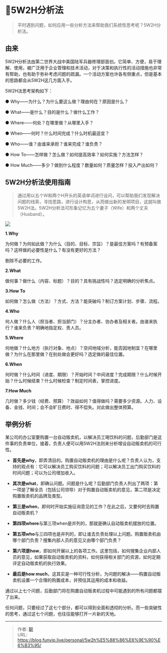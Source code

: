 # 📐5W2H分析法


> 平时遇到问题，如何应用一些分析方法来帮助我们系统性思考呢？5W2H分析法。

<!--more-->

## 由来

5W2H分析法由第二世界大战中美国陆军兵器修理部首创。它简单、方便，易于理解、使用，被广泛用于企业管理和技术活动，对于决策和执行性的活动措施也非常有帮助，也有助于弥补考虑问题的疏漏。一个活动方案也许各有侧重点，但是基本的思路都会从5W2H这几方面入手。

5W2H法思考架构如下：

● Why——为什么？为什么要这么做？理由何在？原因是什么？

● What——是什么？目的是什么？做什么工作？

● Where——何处？在哪里做？从哪里入手？

● When——何时？什么时间完成？什么时机最适宜？

● Who——谁？由谁来承担？谁来完成？谁负责？

● How To——怎样做？怎么做？如何提高效率？如何实施？方法怎样？

● How Much——多少？做到什么程度？数量如何？质量怎样？投入产出如何？

## 5W2H分析法使用指南

> 通过用以五个W和两个H开头的英语单词进行设问，可以帮助我们发现解决问题的线索，寻找思路，进行设计构思，从而做出新的发明项目，这就叫做5W2H法。5W2H分析法可形象记忆为五个妻子（Wife）和两个丈夫（Husband）。

![](https://www.pdai.tech/images/person/5w2h-1.png)

**1.Why**

为何做？为何如此做？为什么（目的、目标、宗旨）？是最佳方案吗？有预备案吗？这样做的必要性是什么？有没有更好的方法？

剔除不必要的工作。

**2.What**

做何事？做什么（内容、标题）？目的？具有挑战性吗？选定明确的分析焦点。

**3.How To**

如何做？怎么做（方法）？方式、方法？能突破吗？制订方案计划、步骤、流程。

**4.Who**

何人做？什么人（担当者、担当部门）？分主办者、协办者及相关者。由谁来执行？谁来负责？明确地指定权、责人员。

**5.Where**

何地做？什么地方（执行对象、地点）？空间地域分析，能否因地制宜？在哪里做？为什么在那里做？在别处做会更好吗？选定做的最佳位置。

**6.When**

何时做？什么时间（进度、期限）？开始时间？中间进度？完成期限？什么时候开始？什么时候结束？什么时候检查？制定时间表，掌控进度。

**7.How Much**

几时做？多少钱（经费、预算）？效益如何？值得做吗？需要多少资源。人力、设备、金钱、时间；会不会旷日费时、得不偿失。对此做出整体预算。

## 举例分析

某公司的办公室要购置一台自动贩卖机，以解决员工喝饮料的问题，后勤部门是这件事的负责单位，接着，负责人便可以用5W2H法则来分析增设自动贩卖机的可行性。

+   **首先是why**，即弄清目的。购置自动贩卖机的理由是什么呢？负责人认为，支持的观点有：它可以解决员工购买饮料的问题；可以解决员工出门购买饮料的时间问题；可以为公司增加收入。
    
+   **其次是what**，即确认问题。问题是什么呢？后勤部门负责人列出了两项：第一项是了解全员（包括公司领导）对于购置自动贩卖机的意见，第二项是决定购置贩卖机的品牌及类型。
    
+   **第三是when**，即何时开始实施征询意见的工作？在此之后，又要何时去购置自动贩卖机？
    
+   **第四项where**与第三项when是并列的，那就是确认自动贩卖机摆放的位置。
    
+   **第五项who**与三四项也是并列的，即让谁去负责处理以上问题。购置贩卖机由哪个部门负责？搜集内部人员的意见又由哪个部门负责？
    
+   **第六项是how**，即如何开展以上的各项工作。这里包括，如何搜集企业内部人员的意见，如果获取自动贩卖机的资料，如何获得相关部门的资源，如何定期评定自动贩卖机的执行效果。
    
+   **最后是how much**，这其实是一种可行性分析，为问题的解决——购置自动贩卖机设置一个合理的购置成本，并预估其运用的成本和收益。
    

通过以上七个问题，后勤部门将在购置自动贩卖机过程中可能遇到的所有问题都摆了出来。

任何问题，只要经过了这七个部分，都可以得到全面和透彻的分析。而一些突破性的思考，通过这七个问题，也往往能够打开一片新的天地。


---

> 作者: [聪](/about)  
> URL: https://blog.funvip.live/personal/5w2h%E5%88%86%E6%9E%90%E6%B3%95/  

